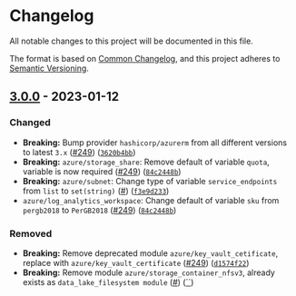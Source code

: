 # Changelog

All notable changes to this project will be documented in this file.

The format is based on [Common Changelog](https://common-changelog.org),
and this project adheres to [Semantic Versioning](https://semver.org/spec/v2.0.0.html).

## [3.0.0] - 2023-01-12

### Changed

- **Breaking:** Bump provider `hashicorp/azurerm` from all different versions to latest `3.x` ([#249](https://github.com/recognizegroup/terraform/pull/249)) ([`3620b4bb`](https://github.com/recognizegroup/terraform/commit/3620b4bb))
- **Breaking:** `azure/storage_share`: Remove default of variable `quota`, variable is now required ([#249](https://github.com/recognizegroup/terraform/pull/249)) ([`84c2448b`](https://github.com/recognizegroup/terraform/commit/84c2448b))
- **Breaking:** `azure/subnet`: Change type of variable `service_endpoints` from `list` to `set(string)` ([#](https://github.com/recognizegroup/terraform/pull/)) ([`f3e9d233`](https://github.com/recognizegroup/terraform/commit/f3e9d233))
- `azure/log_analytics_workspace`: Change default of variable `sku` from `pergb2018` to `PerGB2018` ([#249](https://github.com/recognizegroup/terraform/pull/249)) ([`84c2448b`](https://github.com/recognizegroup/terraform/commit/84c2448b))

### Removed

- **Breaking:** Remove deprecated module `azure/key_vault_cetificate`, replace with `azure/key_vault_certificate` ([#249](https://github.com/recognizegroup/terraform/pull/249)) ([`d1574f22`](https://github.com/recognizegroup/terraform/commit/d1574f22))
- **Breaking:** Remove module `azure/storage_container_nfsv3`, already exists as `data_lake_filesystem module` ([#](https://github.com/recognizegroup/terraform/pull/)) ([``](https://github.com/recognizegroup/terraform/commit/))

[3.0.0]: https://github.com/recognizegroup/terraform/releases/tag/v3.0.0
